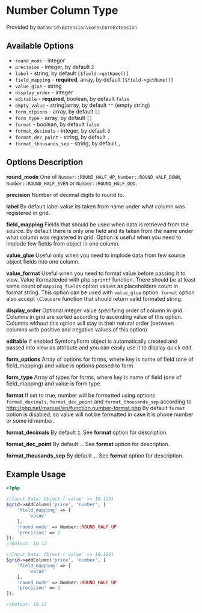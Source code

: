 # Number Column Type #

Provided by ``DataGrid\Extension\Core\CoreExtension``

## Available Options ##

* ``round_mode`` - integer
* ``precision`` - integer, by default ``2``
* ``label`` - string, by default ``[$field->getName()]``
* ``field_mapping`` - **required**, array, by default ``[$field->getName()]``
* ``value_glue`` - string
* ``display_order`` - integer
* ``editable`` - **required**, boolean, by default ``false``
* ``empty_value`` - string|array, by default ``""`` (empty string)
* ``form_otpions`` - array, by default ``[]``
* ``form_type`` - array, by default ``[]``
* ``format`` - boolean, by default ``false``
* ``format_decimals`` - integer, by default ``0``
* ``format_dec_point`` - string, by default ``.``
* ``format_thousands_sep`` - string, by default ``,``

## Options Description ##

**round_mode** One of ``Number::ROUND_HALF_UP``, ``Number::ROUND_HALF_DOWN``, ``Number::ROUND_HALF_EVEN`` or ``Number::ROUND_HALF_ODD``.

**precision** Number of decimal digits to round to.

**label** By default label value its taken from name under what column was registered in grid.

**field_mapping** Fields that should be used when data is retrieved from the source. By default there is only one
field and its taken from the name under what column was registered in grid.
Option is useful when you need to implode few fields from object in one column.

**value_glue** Useful only when you need to implode data from few source object fields into one column.

**value_format** Useful when you need to format value before passing it to view. Value iformatteded with php ``sprintf`` function. There should be at least same count of ``mapping_fields`` option
values as placeholders count in format string. This option can be used with ``value_glue`` option.
``format`` option also accept ``\Clousure`` function that should return valid formated string.

**display_order** Optional integer value specifying order of column in grid. Columns in grid are sorted according
  to ascending value of this option. Columns without this option will stay in their natural order (between columns with
  positive and negative values of this option)

**editable** If enabled SymfonyForm object is automatically created and passed into view as attribute and you can easily use it to display quick edit.

**form_options** Array of options for forms, where key is name of field (one of field_mapping) and value is
options passed to form.

**form_type** Array of types for forms, where key is name of field (one of field_mapping) and value is form type.

**format** If set to true, number will be formatted using options ``format_decimals``, ``format_dec_point`` and ``format_thousands_sep`` according to http://php.net/manual/en/function.number-format.php By default ``format`` option is disabled, so value will not be formatted in case it is phone number or some id number.

**format_decimals** By default ``2``. See **format** option for description.

**format_dec_point** By default ``.``. See **format** option for description.

**format_thousands_sep** By default ``,``. See **format** option for description.

## Example Usage ##

``` php
<?php

//Input Data: Object ('value' => 10.123)
$grid->addColumn('price', 'number', [
    'field_mapping' => [
        'value'
    ],
    'round_mode' => Number::ROUND_HALF_UP
    'precision' => 2
]);
//Output: 10.12

//Input Data: Object ('value' => 10.126)
$grid->addColumn('price', 'number', [
    'field_mapping' => [
        'value'
    ],
    'round_mode' => Number::ROUND_HALF_UP
    'precision' => 2
]);

//Output: 10.13
```
